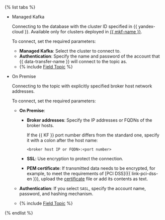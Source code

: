 {% list tabs %}

* Managed Kafka

    Connecting to the database with the cluster ID specified in {{ yandex-cloud }}. Available only for clusters deployed in [{{ mkf-name }}](../../../managed-kafka/).

    To connect, set the required parameters:
    * **Managed Kafka**: Select the cluster to connect to.
    * **Authentication**: Specify the name and password of the account that {{ data-transfer-name }} will connect to the topic as.
    * {% include [Field Topic](../fields/topic.md) %}

* On Premise

    Connecting to the topic with explicitly specified broker host network addresses.

    To connect, set the required parameters:

    * **On Premise**:

        * **Broker addresses**: Specify the IP addresses or FQDNs of the broker hosts.

            If the {{ KF }} port number differs from the standard one, specify it with a colon after the host name:

            ```text
            <broker host IP or FQDN>:<port number>
            ```

        * **SSL**: Use encryption to protect the connection.
        * **PEM certificate**: If transmitted data needs to be encrypted, for example, to meet the requirements of [PCI DSS]({{ link-pci-dss-en }}), upload the [certificate](../../../managed-kafka/operations/connect.md#get-ssl-cert) file or add its contents as text.

    * **Authentication**: If you select `SASL`, specify the account name, password, and hashing mechanism.
    * {% include [Field Topic](../fields/topic.md) %}

{% endlist %}

